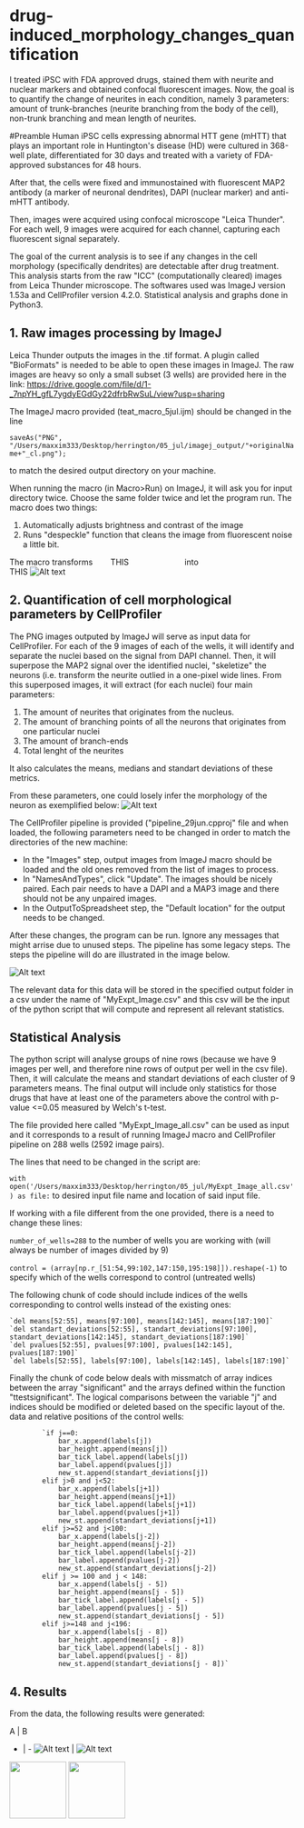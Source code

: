 # drug-induced_morphology_changes_quantification
I treated iPSC with FDA approved drugs, stained them with neurite and nuclear markers and obtained confocal fluorescent images. Now, the goal is to quantify the change of neurites in each condition, namely 3 parameters: amount of trunk-branches (neurite branching from the body of the cell), non-trunk branching and mean length of neurites.


#Preamble
Human iPSC cells expressing abnormal HTT gene (mHTT) that plays an important role in Huntington's disease (HD) were cultured in 368-well plate, differentiated for 30 days and treated with a variety of FDA-approved substances for 48 hours.

After that, the cells were fixed and immunostained with fluorescent MAP2 antibody (a marker of neuronal dendrites), DAPI (nuclear marker) and anti-mHTT antibody.

Then, images were acquired using confocal microscope "Leica Thunder". For each well, 9 images were acquired for each channel, capturing each fluorescent signal separately.

The goal of the current analysis is to see if any changes in the cell morphology (specifically dendrites) are detectable after drug treatment. This analysis starts from the raw "ICC" (computationally cleared) images from Leica Thunder microscope. The softwares used was ImageJ version 1.53a and CellProfiler version 4.2.0. Statistical analysis and graphs done in Python3.

## 1. Raw images processing by ImageJ
Leica Thunder outputs the images in the .tif format. A plugin called "BioFormats" is needed to be able to open these images in ImageJ. The raw images are heavy so only a small subset (3 wells) are provided here in the link: https://drive.google.com/file/d/1-_7npYH_gfL7ygdyEGdGy22dfrbRwSuL/view?usp=sharing

The ImageJ macro provided (teat_macro_5jul.ijm) should be changed in the line

`saveAs("PNG", "/Users/maxxim333/Desktop/herrington/05_jul/imagej_output/"+originalName+"_cl.png");`

to match the desired output directory on your machine.

When running the macro (in Macro>Run) on ImageJ, it will ask you for input directory twice. Choose the same folder twice and let the program run. The macro does two things:
1. Automatically adjusts brightness and contrast of the image
2. Runs "despeckle" function that cleans the image from fluorescent noise a little bit.

The macro transforms &nbsp; &nbsp;&nbsp;&nbsp;  THIS &nbsp;  &nbsp;  &nbsp;  &nbsp;  &nbsp;  &nbsp;  &nbsp;  &nbsp;   into  &nbsp;  &nbsp;  &nbsp;  &nbsp; &nbsp;  &nbsp;  &nbsp;  &nbsp;  &nbsp;  &nbsp;  &nbsp;  &nbsp;  &nbsp; &nbsp; &nbsp;  THIS
![Alt text](image_github.001.jpeg "a title")
 

## 2. Quantification of cell morphological parameters by CellProfiler
The PNG images outputed by ImageJ will serve as input data for CellProfiler. For each of the 9 images of each of the wells, it will identify and separate the nuclei based on the signal from DAPI channel. Then, it will superpose the MAP2 signal over the identified nuclei, "skeletize" the neurons (i.e. transform the neurite outlied in a one-pixel wide lines. From this superposed images, it will extract (for each nuclei) four main parameters:
1. The amount of neurites that originates from the nucleus.
2. The amount of branching points of all the neurons that originates from one particular nuclei
3. The amount of branch-ends
4. Total lenght of the neurites

It also calculates the means, medians and standart deviations of these metrics.

From these parameters, one could losely infer the morphology of the neuron as exemplified below:
![Alt text](githubimg2.001.jpeg "a title")

The CellProfiler pipeline is provided ("pipeline_29jun.cpproj" file and when loaded, the following parameters need to be changed in order to match the directories of the new machine:
- In the "Images" step, output images from ImageJ macro should be loaded and the old ones removed from the list of images to process. 
- In "NamesAndTypes", click "Update". The images should be nicely paired. Each pair needs to have a DAPI and a MAP3 image and there should not be any unpaired images.
- In the OutputToSpreadsheet step, the "Default location" for the output needs to be changed.

After these changes, the program can be run. Ignore any messages that might arrise due to unused steps. The pipeline has some legacy steps. The steps the pipeline will do are illustrated in the image below.

![Alt text](Untitled.001.jpeg "a title")

The relevant data for this data will be stored in the specified output folder in a csv under the name of "MyExpt_Image.csv" and this csv will be the input of the python script that will compute and represent all relevant statistics.

## Statistical Analysis
The python script will analyse groups of nine rows (because we have 9 images per well, and therefore  nine rows of output per well in the csv file). Then, it will calculate the means and standart deviations of each cluster of 9 parameters means. The final output will include only statistics for those drugs that have at least one of the parameters above the control with p-value <=0.05 measured by Welch's t-test.

The file provided here called "MyExpt_Image_all.csv" can be used as input and it corresponds to a result of running ImageJ macro and CellProfiler pipeline on 288 wells (2592 image pairs).

The lines that need to be changed in the script are:

`with open('/Users/maxxim333/Desktop/herrington/05_jul/MyExpt_Image_all.csv') as file:` to desired input file name and location of said input file.

If working with a file different from the one provided, there is a need to change these lines:

`number_of_wells=288` to the number of wells you are working with (will always be number of images divided by 9)

`control = (array[np.r_[51:54,99:102,147:150,195:198]]).reshape(-1)` to specify which of the wells correspond to control (untreated wells)

The following chunk of code should include indices of the wells corresponding to control wells instead of the existing ones:


    `del means[52:55], means[97:100], means[142:145], means[187:190]`
    `del standart_deviations[52:55], standart_deviations[97:100], standart_deviations[142:145], standart_deviations[187:190]`
    `del pvalues[52:55], pvalues[97:100], pvalues[142:145], pvalues[187:190]`
    `del labels[52:55], labels[97:100], labels[142:145], labels[187:190]`


Finally the chunk of code below deals with missmatch of array indices between the array "significant" and the arrays defined within the function "ttestsignificant". The logical comparisons between the variable "j" and indices should be modified or deleted based on the specific layout of the. data and relative positions of the control wells:


            `if j==0:
                bar_x.append(labels[j])
                bar_height.append(means[j])
                bar_tick_label.append(labels[j])
                bar_label.append(pvalues[j])
                new_st.append(standart_deviations[j])
            elif j>0 and j<52:
                bar_x.append(labels[j+1])
                bar_height.append(means[j+1])
                bar_tick_label.append(labels[j+1])
                bar_label.append(pvalues[j+1])
                new_st.append(standart_deviations[j+1])
            elif j>=52 and j<100:
                bar_x.append(labels[j-2])
                bar_height.append(means[j-2])
                bar_tick_label.append(labels[j-2])
                bar_label.append(pvalues[j-2])
                new_st.append(standart_deviations[j-2])
            elif j >= 100 and j < 148:
                bar_x.append(labels[j - 5])
                bar_height.append(means[j - 5])
                bar_tick_label.append(labels[j - 5])
                bar_label.append(pvalues[j - 5])
                new_st.append(standart_deviations[j - 5])
            elif j>=148 and j<196:
                bar_x.append(labels[j - 8])
                bar_height.append(means[j - 8])
                bar_tick_label.append(labels[j - 8])
                bar_label.append(pvalues[j - 8])
                new_st.append(standart_deviations[j - 8])`

## 4. Results
From the data, the following results were generated:

A | B
- | - 
![Alt text](Figure_1.png "a title") | ![Alt text](Figure_2.png "a title")

<p float="left">
  <img src="/Figure_1.png" width="100" />
  <img src="/Figure_2.png" width="100" /> 
</p>



